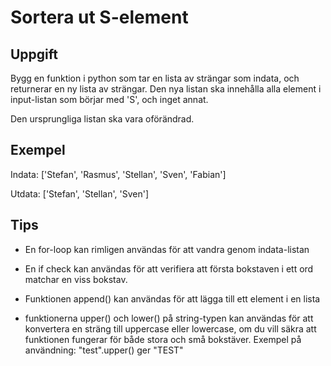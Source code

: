 # Sortera ut S-element

## Uppgift

Bygg en funktion i python som tar en lista av strängar som indata, och returnerar en ny lista av strängar. Den nya listan ska innehålla alla element i input-listan som börjar med 'S', och inget annat.

Den ursprungliga listan ska vara oförändrad.

## Exempel

Indata: ['Stefan', 'Rasmus', 'Stellan', 'Sven', 'Fabian']

Utdata: ['Stefan', 'Stellan', 'Sven']

## Tips

- En for-loop kan rimligen användas för att vandra genom indata-listan

- En if check kan användas för att verifiera att första bokstaven i ett ord matchar en viss bokstav.

- Funktionen append() kan användas för att lägga till ett element i en lista

- funktionerna upper() och lower() på string-typen kan användas för att konvertera en sträng till uppercase eller lowercase, om du vill säkra att funktionen fungerar för både stora och små bokstäver. Exempel på användning: "test".upper() ger "TEST"
